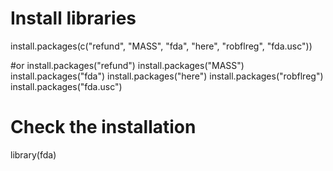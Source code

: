 # Install libraries
install.packages(c("refund", "MASS", "fda", "here", "robflreg", "fda.usc"))

#or 
install.packages("refund")
install.packages("MASS")
install.packages("fda")
install.packages("here")
install.packages("robflreg")
install.packages("fda.usc")

# Check the installation
library(fda)